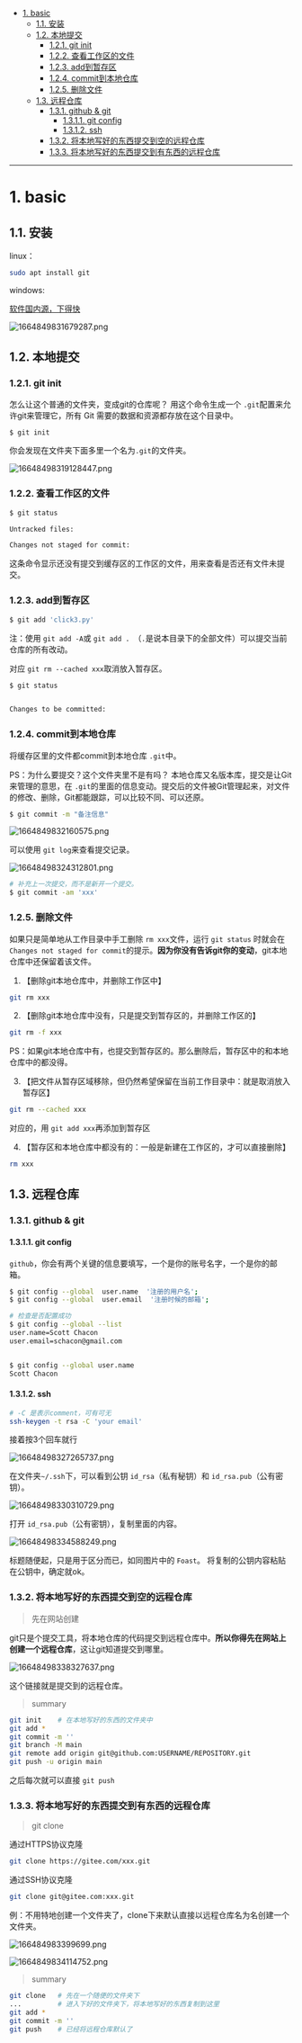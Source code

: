 - [1. basic](#1-basic)
  - [1.1. 安装](#11-安装)
  - [1.2. 本地提交](#12-本地提交)
    - [1.2.1. git init](#121-git-init)
    - [1.2.2. 查看工作区的文件](#122-查看工作区的文件)
    - [1.2.3. add到暂存区](#123-add到暂存区)
    - [1.2.4. commit到本地仓库](#124-commit到本地仓库)
    - [1.2.5. 删除文件](#125-删除文件)
  - [1.3. 远程仓库](#13-远程仓库)
    - [1.3.1. github \& git](#131-github--git)
      - [1.3.1.1. git config](#1311-git-config)
      - [1.3.1.2. ssh](#1312-ssh)
    - [1.3.2. 将本地写好的东西提交到空的远程仓库](#132-将本地写好的东西提交到空的远程仓库)
    - [1.3.3. 将本地写好的东西提交到有东西的远程仓库](#133-将本地写好的东西提交到有东西的远程仓库)
---

# 1. basic

## 1.1. 安装


linux：

```bash
sudo apt install git
```
windows:

[软件国内源，下得快](https://registry.npmmirror.com/binary.html?path=git-for-windows/)


![1664849831679287.png](../../../images/1664849831679287.png)

## 1.2. 本地提交

### 1.2.1. git init

怎么让这个普通的文件夹，变成git的仓库呢？
用这个命令生成一个 `.git`配置来允许git来管理它，所有 Git 需要的数据和资源都存放在这个目录中。

```bash
$ git init
```
你会发现在文件夹下面多里一个名为`.git`的文件夹。

![16648498319128447.png](../../../images/16648498319128447.png)

### 1.2.2. 查看工作区的文件

```bash
$ git status

Untracked files:

Changes not staged for commit:
```

这条命令显示还没有提交到缓存区的工作区的文件，用来查看是否还有文件未提交。

### 1.2.3. add到暂存区

```bash
$ git add 'click3.py'
```

注：使用 `git add -A`或 `git add . `（`.`是说本目录下的全部文件）可以提交当前仓库的所有改动。

对应 `git rm --cached xxx`取消放入暂存区。

```bash
$ git status


Changes to be committed:
```

### 1.2.4. commit到本地仓库

将缓存区里的文件都commit到本地仓库 `.git`中。

PS：为什么要提交？这个文件夹里不是有吗？
本地仓库又名版本库，提交是让Git来管理的意思，在 `.git`的里面的信息变动。提交后的文件被Git管理起来，对文件的修改、删除，Git都能跟踪，可以比较不同、可以还原。

```bash
$ git commit -m "备注信息"
```

![1664849832160575.png](../../../images/1664849832160575.png)

可以使用 `git log`来查看提交记录。

![16648498324312801.png](../../../images/16648498324312801.png)

```bash
# 补充上一次提交，而不是新开一个提交。
$ git commit -am 'xxx'
```

### 1.2.5. 删除文件

如果只是简单地从工作目录中手工删除 `rm xxx`文件，运行 `git status` 时就会在 `Changes not staged for commit`的提示。**因为你没有告诉git你的变动**，git本地仓库中还保留着该文件。

1. 【删除git本地仓库中，并删除工作区中】

```bash
git rm xxx
```

2. 【删除git本地仓库中没有，只是提交到暂存区的，并删除工作区的】

```bash
git rm -f xxx
```

PS：如果git本地仓库中有，也提交到暂存区的。那么删除后，暂存区中的和本地仓库中的都没得。

3. 【把文件从暂存区域移除，但仍然希望保留在当前工作目录中：就是取消放入暂存区】

```bash
git rm --cached xxx
```

对应的，用 `git add xxx`再添加到暂存区

4. 【暂存区和本地仓库中都没有的：一般是新建在工作区的，才可以直接删除】

```bash
rm xxx
```

## 1.3. 远程仓库

### 1.3.1. github & git
#### 1.3.1.1. git config

`github`，你会有两个关键的信息要填写，一个是你的账号名字，一个是你的邮箱。

```bash
$ git config --global  user.name  '注册的用户名';
$ git config --global  user.email  '注册时候的邮箱';
```

```bash
# 检查是否配置成功
$ git config --global --list
user.name=Scott Chacon
user.email=schacon@gmail.com


$ git config --global user.name
Scott Chacon
```

#### 1.3.1.2. ssh

```bash
# -C 是表示comment，可有可无
ssh-keygen -t rsa -C 'your email'
```

接着按3个回车就行

![16648498327265737.png](../../../images/16648498327265737.png)

在文件夹`~/.ssh`下，可以看到公钥 `id_rsa`（私有秘钥）和 `id_rsa.pub`（公有密钥）。

![16648498330310729.png](../../../images/16648498330310729.png)

打开 `id_rsa.pub`（公有密钥），复制里面的内容。

![16648498334588249.png](../../../images/16648498334588249.png)

标题随便起，只是用于区分而已，如同图片中的 `Foast`。
将复制的公钥内容粘贴在公钥中，确定就ok。

### 1.3.2. 将本地写好的东西提交到空的远程仓库

> 先在网站创建

git只是个提交工具，将本地仓库的代码提交到远程仓库中。**所以你得先在网站上创建一个远程仓库**，这让git知道提交到哪里。

![16648498338327637.png](../../../images/16648498338327637.png)

这个链接就是提交到的远程仓库。


> summary

```bash
git init	# 在本地写好的东西的文件夹中
git add *
git commit -m ''
git branch -M main
git remote add origin git@github.com:USERNAME/REPOSITORY.git
git push -u origin main
```

之后每次就可以直接 `git push`

### 1.3.3. 将本地写好的东西提交到有东西的远程仓库

> git clone


通过HTTPS协议克隆

```bash
git clone https://gitee.com/xxx.git
```

通过SSH协议克隆

```bash
git clone git@gitee.com:xxx.git
```

例：不用特地创建一个文件夹了，clone下来默认直接以远程仓库名为名创建一个文件夹。

![166484983399699.png](../../../images/166484983399699.png)

![1664849834114752.png](../../../images/1664849834114752.png)




> summary


```bash
git clone	# 先在一个随便的文件夹下
...			# 进入下好的文件夹下，将本地写好的东西复制到这里
git add *
git commit -m ''
git push	# 已经将远程仓库默认了
```
